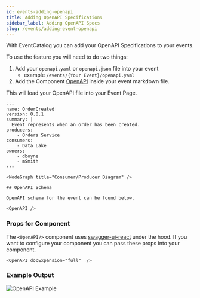 ```yaml
---
id: events-adding-openapi
title: Adding OpenAPI Specifications
sidebar_label: Adding OpenAPI Specs
slug: /events/adding-event-openapi
---
```


With EventCatalog you can add your OpenAPI Specifications to your events.

To use the feature you will need to do two things:

1. Add your `openapi.yaml` or `openapi.json` file into your event
    - example `/events/{Your Event}/openapi.yaml`
2. Add the Component [OpenAPI](/docs/components/overview#openapi-) inside your event markdown file.

This will load your OpenAPI file into your Event Page.

```mdx title="Example of loading OpenAPI into Service file"
---
name: OrderCreated
version: 0.0.1
summary: |
  Event represents when an order has been created. 
producers:
    - Orders Service
consumers:
    - Data Lake
owners:
    - dboyne
    - mSmith
---

<NodeGraph title="Consumer/Producer Diagram" />

## OpenAPI Schema

OpenAPI schema for the event can be found below.

<OpenAPI />

```

### Props for Component

The `<OpenAPI/>` component uses [swagger-ui-react](https://www.npmjs.com/package/swagger-ui-react) under the hood. If you want to configure your component you can pass these props into your component.

```mdx title="Example of passing through props from swagger-ui-react"
<OpenAPI docExpansion="full"  />
```

### Example Output

![OpenAPI Example](/img/guides/mdx/openapi-full.jpeg)